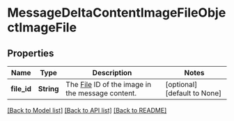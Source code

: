 # MessageDeltaContentImageFileObjectImageFile

## Properties
Name | Type | Description | Notes
------------ | ------------- | ------------- | -------------
**file_id** | **String** | The [File](/docs/api-reference/files) ID of the image in the message content. | [optional] [default to None]

[[Back to Model list]](../README.md#documentation-for-models) [[Back to API list]](../README.md#documentation-for-api-endpoints) [[Back to README]](../README.md)


